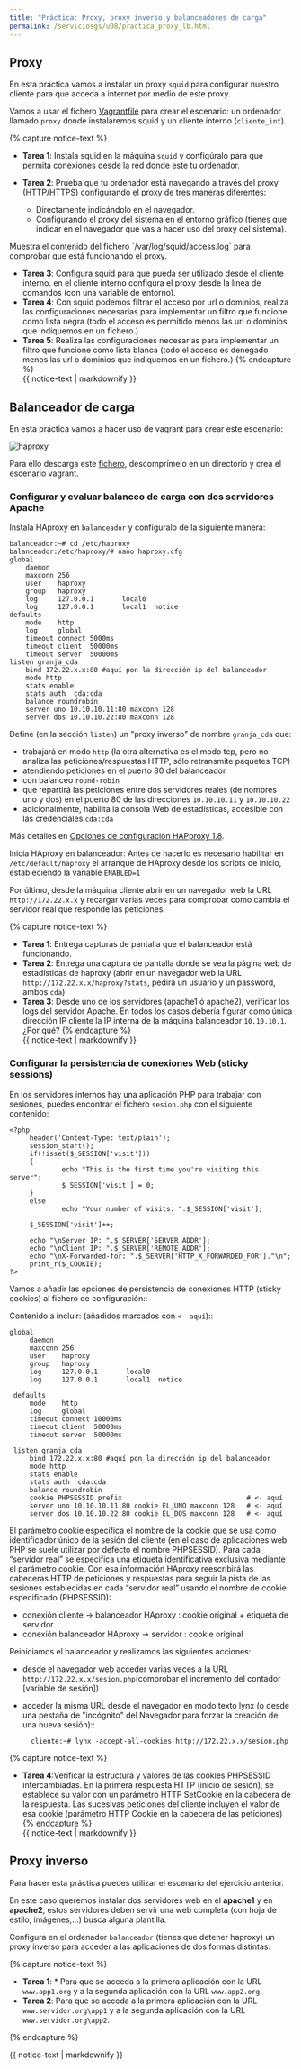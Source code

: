 ```yaml
---
title: "Práctica: Proxy, proxy inverso y balanceadores de carga"
permalink: /serviciosgs/u08/practica_proxy_lb.html
---
```


## Proxy

En esta práctica vamos a instalar un proxy `squid` para configurar nuestro cliente para que acceda a internet por medio de este proxy.

Vamos a usar el fichero [Vagrantfile](doc/squid/Vagrantfile) para crear el escenario: un ordenador llamado `proxy` donde instalaremos squid y un cliente interno (`cliente_int`).

{% capture notice-text %}
* **Tarea 1**: Instala squid en la máquina `squid` y configúralo para que permita conexiones desde la red donde este tu ordenador.
* **Tarea 2**: Prueba que tu ordenador está navegando a través del proxy (HTTP/HTTPS) configurando el proxy de tres maneras diferentes:

    * Directamente indicándolo en el navegador.
    * Configurando el proxy del sistema en el entorno gráfico (tienes que indicar en el navegador que vas a hacer uso del proxy del sistema).

Muestra el contenido del fichero ´/var/log/squid/access.log` para comprobar que está funcionando el proxy.

* **Tarea 3**: Configura squid para que pueda ser utilizado desde el cliente interno. en el cliente interno configura el proxy desde la línea de comandos (con una variable de entorno).
* **Tarea 4**: Con squid podemos filtrar el acceso por url o dominios, realiza las configuraciones necesarias para implementar un filtro que funcione como lista negra (todo el acceso es permitido menos las url o dominios que indiquemos en un fichero.)
* **Tarea 5**: Realiza las configuraciones necesarias para implementar un filtro que funcione como lista blanca (todo el acceso es denegado menos las url o dominios que indiquemos en un fichero.)
{% endcapture %}<div class="notice--info">{{ notice-text | markdownify }}</div>

## Balanceador de carga

En esta práctica vamos a hacer uso de vagrant para crear este escenario:


![haproxy](img/haproxy.jpg)

Para ello descarga este [fichero](doc/haproxy/vagrant.zip), descomprímelo en un directorio y crea el escenario vagrant.

### Configurar y evaluar balanceo de carga con dos servidores Apache

Instala HAproxy en `balanceador` y configuralo de la siguiente manera:

    balanceador:~# cd /etc/haproxy
    balanceador:/etc/haproxy/# nano haproxy.cfg        
    global
        daemon
        maxconn 256
        user    haproxy
        group   haproxy
        log     127.0.0.1       local0
        log     127.0.0.1       local1  notice     
    defaults
        mode    http
        log     global
        timeout connect 5000ms
        timeout client  50000ms
        timeout server  50000ms        
    listen granja_cda 
        bind 172.22.x.x:80 #aquí pon la dirección ip del balanceador
        mode http
        stats enable
        stats auth  cda:cda
        balance roundrobin
        server uno 10.10.10.11:80 maxconn 128
        server dos 10.10.10.22:80 maxconn 128

Define (en la sección `listen`) un "proxy inverso" de nombre `granja_cda` que:

* trabajará en modo `http` (la otra alternativa es el modo tcp, pero no analiza las peticiones/respuestas HTTP, sólo retransmite paquetes TCP)
* atendiendo peticiones en el puerto 80 del balanceador
* con balanceo `round-robin`
* que repartirá las peticiones entre dos servidores reales (de nombres uno y dos) en el puerto 80 de las direcciones `10.10.10.11` y `10.10.10.22`
* adicionalmente, habilita la consola Web de estadísticas, accesible con las credenciales `cda:cda`

Más detalles en [Opciones de configuración HAPproxy 1.8](https://cbonte.github.io/haproxy-dconv/1.8/configuration.html).

Inicia HAproxy en balanceador: Antes de hacerlo es necesario habilitar en ``/etc/default/haproxy`` el arranque de HAproxy desde los scripts de inicio, estableciendo la variable ``ENABLED=1``

Por último, desde la máquina cliente abrir en un navegador web la URL `http://172.22.x.x` y recargar varias veces para comprobar como cambia el servidor real que responde las peticiones.

{% capture notice-text %}
* **Tarea 1**: Entrega capturas de pantalla que el balanceador está funcionando.
* **Tarea 2**: Entrega una captura de pantalla donde se vea la página web de estadísticas de haproxy (abrir en un navegador web la URL `http://172.22.x.x/haproxy?stats`, pedirá un usuario y un password, ambos `cda`).
* **Tarea 3**: Desde uno de los servidores (apache1 ó apache2), verificar los logs del servidor Apache. En todos los casos debería figurar como única dirección IP cliente la IP interna de la máquina balanceador `10.10.10.1`. ¿Por qué?
{% endcapture %}<div class="notice--info">{{ notice-text | markdownify }}</div>


### Configurar la persistencia de conexiones Web (sticky sessions)

En los servidores internos hay una aplicación PHP para trabajar con sesiones, puedes encontrar el fichero `sesion.php` con el siguiente contenido:

    <?php
         header('Content-Type: text/plain');
         session_start();
         if(!isset($_SESSION['visit']))
         {
                 echo "This is the first time you're visiting this server";
                 $_SESSION['visit'] = 0;
         }
         else
                 echo "Your number of visits: ".$_SESSION['visit'];             

         $_SESSION['visit']++;              

         echo "\nServer IP: ".$_SERVER['SERVER_ADDR'];
         echo "\nClient IP: ".$_SERVER['REMOTE_ADDR'];
         echo "\nX-Forwarded-for: ".$_SERVER['HTTP_X_FORWARDED_FOR']."\n";
         print_r($_COOKIE);
    ?>

Vamos a añadir las opciones de persistencia de conexiones HTTP (sticky cookies) al fichero de configuración::
   
Contenido a incluir: (añadidos marcados con ``<- aquí``)::

    global
         daemon
         maxconn 256
         user    haproxy
         group   haproxy
         log     127.0.0.1       local0
         log     127.0.0.1       local1  notice         

     defaults
         mode    http
         log     global
         timeout connect 10000ms
         timeout client  50000ms
         timeout server  50000ms            

     listen granja_cda 
         bind 172.22.x.x:80 #aquí pon la dirección ip del balanceador
         mode http
         stats enable
         stats auth  cda:cda
         balance roundrobin
         cookie PHPSESSID prefix                               # <- aquí
         server uno 10.10.10.11:80 cookie EL_UNO maxconn 128   # <- aquí
         server dos 10.10.10.22:80 cookie EL_DOS maxconn 128   # <- aquí

El parámetro cookie especifica el nombre de la cookie que se usa como identificador único de la sesión del cliente (en el caso de aplicaciones web PHP se suele utilizar por defecto el nombre PHPSESSID). Para cada “servidor real” se especifica una etiqueta identificativa exclusiva mediante el parámetro cookie. Con esa información HAproxy reescribirá las cabeceras HTTP de peticiones y respuestas para seguir la pista de las sesiones establecidas en cada “servidor real” usando el nombre de cookie especificado (PHPSESSID):

* conexión cliente -> balanceador HAproxy : cookie original + etiqueta de servidor
* conexión balanceador HAproxy -> servidor : cookie original

Reiniciamos el balanceador y realizamos las siguientes acciones:

* desde el navegador web acceder varias veces a la URL `http://172.22.x.x/sesion.php`(comprobar el incremento del contador [variable de sesión])
* acceder la misma URL desde el navegador en modo texto lynx (o desde una pestaña de "incógnito" del Navegador para forzar la creación de una nueva sesión)::

        cliente:~# lynx -accept-all-cookies http://172.22.x.x/sesion.php

{% capture notice-text %}
* **Tarea 4**:Verificar la estructura y valores de las cookies PHPSESSID intercambiadas. En la primera respuesta HTTP (inicio de sesión), se establece su valor con un parámetro HTTP SetCookie en la cabecera de la respuesta. Las sucesivas peticiones del cliente incluyen el valor de esa cookie (parámetro HTTP Cookie en la cabecera de las peticiones)
{% endcapture %}<div class="notice--info">{{ notice-text | markdownify }}</div>

## Proxy inverso

Para hacer esta práctica puedes utilizar el escenario del ejercicio anterior.

En este caso queremos instalar dos servidores web en el **apache1** y en **apache2**, estos servidores deben servir una web completa (con hoja de estilo, imágenes,...) busca alguna plantilla.

Configura en el ordenador `balanceador` (tienes que detener haproxy) un proxy inverso para acceder a las aplicaciones de dos formas distintas:

{% capture notice-text %}
* **Tarea 1**: * Para que se acceda a la primera aplicación con la URL `www.app1.org` y a la segunda aplicación con la URL `www.app2.org`.
* **Tarea 2**: Para que se acceda a la primera aplicación con la URL `www.servidor.org\app1` y a la segunda aplicación con la URL `www.servidor.org\app2`.

{% endcapture %}<div class="notice--info">{{ notice-text | markdownify }}</div>